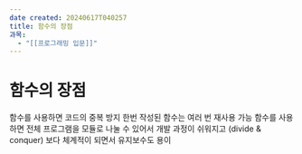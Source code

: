 ```yaml
---
date created: 20240617T040257
title: 함수의 장점
과목:
  - "[[프로그래밍 입문]]"
---
```


# 함수의 장점

함수를 사용하면 코드의 중복 방지
한번 작성된 함수는 여러 번 재사용 가능
함수를 사용하면 전체 프로그램을 모듈로 나눌 수 있어서 개발 과정이 쉬워지고 (divide & conquer) 보다 체계적이 되면서 유지보수도 용이
